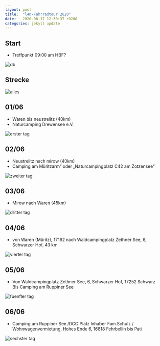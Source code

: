 ```yaml
---
layout: post
title:  "l4n-Fahrradtour 2020"
date:   2020-08-17 12:30:37 +0200
categories: jekyll update
---
```


## Start

* Treffpunkt 09:00 am HBF?

![db](/img/hinfahrt.jpeg "db")

## Strecke

![alles](/img/all.png "gesamte Strecke") 

## 01/06

* Waren bis neustrelitz (40km)
* Naturcamping Drewensee e.V.

![erster tag](/img/01_strecke.png "Tag 1")

## 02/06

* Neustrelitz nach mirow (40km)
* Camping am Müritzarm“ oder „Naturcampingplatz C42 am Zotzensee“

![zweiter tag](/img/02_strecke.png "Tag 2")

## 03/06

* Mirow nach Waren (45km)

![dritter tag](/img/03_strecke.png "Tag 3")

## 04/06

* von Waren (Müritz), 17192 nach Waldcampingplatz Zethner See, 6, Schwarzer Hof,   43 km

![vierter tag](/img/04_strecke.png "Tag 4")

## 05/06

* Von Waldcampingplatz Zethner See, 6, Schwarzer Hof, 17252 Schwarz Bis Camping am Ruppiner See

![fuenfter tag](/img/05_strecke.png "Tag 5")

## 06/06

* Camping am Ruppiner See /DCC Platz Inhaber Fam.Schulz / Wohnwagenvermietung, Hohes Ende 6, 16818 Fehrbellin bis Pati

![sechster tag](/img/06_strecke.png "Tag 6")
